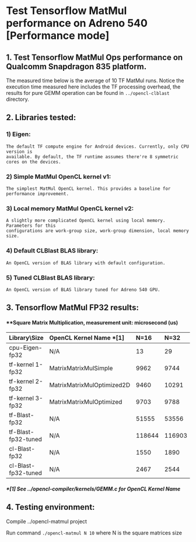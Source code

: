 # Test Tensorflow MatMul performance on Adreno 540 [Performance mode]

## 1. Test Tensorflow MatMul Ops performance on Qualcomm Snapdragon 835 platform.
The measured time below is the average of 10 TF MatMul runs. Notice the execution time measured here includes
the TF processing overhead, the results for pure GEMM operation can be found in `../opencl-clblast`
directory.   

## 2. Libraries tested:
  ### 1) Eigen:
    The default TF compute engine for Android devices. Currently, only CPU version is
    available. By default, the TF runtime assumes there're 8 symmetric cores on the devices.
  ### 2) Simple MatMul OpenCL kernel v1:
    The simplest MatMul OpenCL kernel. This provides a baseline for performance improvement.
  ### 3) Local memory MatMul OpenCL kernel v2:
    A slightly more complicated OpenCL kernel using local memory. Parameters for this
    configurations are work-group size, work-group dimension, local memory size.
  ### 4) Default CLBlast BLAS library:
    An OpenCL version of BLAS library with default configuration.
  ### 5) Tuned CLBlast BLAS library:
    An OpenCL version of BLAS library tuned for Adreno 540 GPU.  

## 3. Tensorflow MatMul FP32 results:
#### **Square Matrix Multiplication, measurement unit: microsecond (us)
| Library\Size          | OpenCL Kernel Name *[1]     |  N=16   |  N=32   |  N=64   |  N=128  |  N=256  |  N=512  |  N=1024 |  N=2048 |
| :---                  | :---                        | :---    | :---    | :---    | :---    | :---    | :---    | :---    | :---    |
| cpu-Eigen-fp32        | N/A                         | 13      | 29      | 98      | 558     | 8489    | 49335   | 283635  | 3.64e+06|
| tf-kernel 1-fp32      | MatrixMatrixMulSimple       | 9962    | 9744    | 10125   | 11141   | 20353   | 105416  | 802155  | 1.03E+07|
| tf-kernel 2-fp32      | MatrixMatrixMulOptimized2D  | 9460    | 10291   | 9557    | 11180   | 17891   | 68297   | 438467  | 3.67E+06|
| tf-kernel 3-fp32      | MatrixMatrixMulOptimized    | 9703    | 9788    | 9980    | 11826   | 20657   | 68850   | 540829  | 6.84E+06|
| tf-Blast-fp32         | N/A                         | 51555   | 53556   | 53142   | 53525   | 58421   | 85502   | 913113  | 7.01e+06|
| tf-Blast-fp32-tuned   | N/A                         | 118644  | 116903  | 119384  | 117911  | 123486  | 143377  | 165560  | 433448  |
| cl-Blast-fp32         | N/A                         | 1550    | 1890    | 2768    | 2969    | 5395    | 29013   | 860412  | 6719718 |
| cl-Blast-fp32-tuned   | N/A                         | 2467    | 2544    | 2771    | 3209    | 4648    | 20057   | 52937   | 318077  |
##### *[1] See ../opencl-compiler/kernels/GEMM.c for OpenCL Kernel Name
## 4. Testing environment:
Compile ../opencl-matmul project

Run command `./opencl-matmul N 10` where N is the square matrices size
